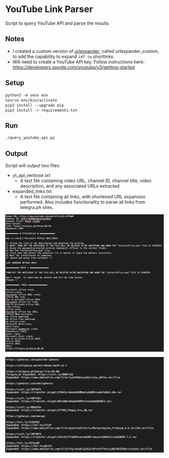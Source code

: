 # YouTube Link Parser
Script to query YouTube API and parse the results

## Notes
- I created a custom version of [urlexpander](https://github.com/SMAPPNYU/urlExpander), called urlexpander_custom, to add the capability to expand `idf.tw` shortlinks.
- Will need to create a YouTube API key. Follow instructions here: https://developers.google.com/youtube/v3/getting-started


## Setup

```
python3 -m venv env
source env/bin/activate
pip3 install --upgrade pip
pip3 install -r requirements.txt
```

## Run

```bash
./query_youtube_api.py
```

## Output

Script will output two files:
  - yt_api_verbose.txt
    - A text file containing video URL, channel ID, channel title, video description, and any associated URLs extracted
  - expanded_links.txt
    - A text file containing all links, with shortened URL expansion performed. Also includes functionality to parse all links from telegra.ph sites.
  
![Example yt_api_verbose.txt](verbose_output.png)

![Example expanded_links.txt](expanded_output.png)
